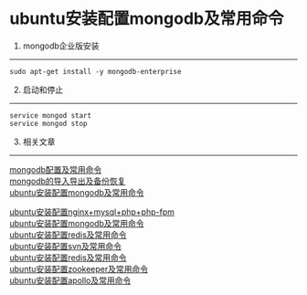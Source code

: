 ubuntu安装配置mongodb及常用命令
===

1. mongodb企业版安装
---
	sudo apt-get install -y mongodb-enterprise
		
2. 启动和停止
---

	service mongod start
	service mongod stop	

3. 相关文章
---

[mongodb配置及常用命令](http://localhost/article/linux/common/mongodb配置及常用命令.html)   
[mongodb的导入导出及备份恢复](http://localhost/article/linux/common/mongodb的导入导出及备份恢复.html)   
[ubuntu安装配置mongodb及常用命令](http://localhost/article/linux/ubuntu/ubuntu安装配置mongodb及常用命令.html)

[ubuntu安装配置nginx+mysql+php+php-fpm](http://localhost/article/linux/ubuntu/ubuntu安装配置nginx+mysql+php+php-fpm.html)    
[ubuntu安装配置mongodb及常用命令](http://localhost/article/linux/ubuntu/ubuntu安装配置mongodb及常用命令.html)   
[ubuntu安装配置redis及常用命令](http://localhost/article/linux/ubuntu/ubuntu安装配置redis及常用命令.html)    
[ubuntu安装配置svn及常用命令](http://localhost/article/linux/ubuntu/ubuntu安装配置svn及常用命令.html)    
[ubuntu安装配置redis及常用命令](http://localhost/article/linux/ubuntu/ubuntu安装配置tmux及常用命令.html)    
[ubuntu安装配置zookeeper及常用命令](http://localhost/article/linux/ubuntu/ubuntu安装配置redis及常用命令.html)    
[ubuntu安装配置apollo及常用命令](http://localhost/article/linux/ubuntu/ubuntu安装配置apollo及常用命令.html)   